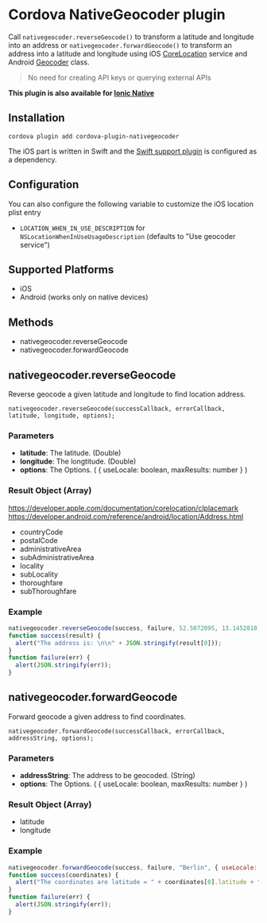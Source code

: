 # Cordova NativeGeocoder plugin
Call `nativegeocoder.reverseGeocode()` to transform a latitude and longitude into an address or `nativegeocoder.forwardGeocode()` to transform an address into a latitude and longitude using iOS [CoreLocation](https://developer.apple.com/library/ios/documentation/CoreLocation/Reference/CoreLocation_Framework/) service and Android [Geocoder](https://developer.android.com/reference/android/location/Geocoder.html) class.

> No need for creating API keys or querying external APIs

**This plugin is also available for [Ionic Native](https://ionicframework.com/docs/native/native-geocoder/)**

## Installation
```
cordova plugin add cordova-plugin-nativegeocoder
```
The iOS part is written in Swift and the [Swift support plugin](https://github.com/akofman/cordova-plugin-add-swift-support) is configured as a dependency.

## Configuration
You can also configure the following variable to customize the iOS location plist entry

- `LOCATION_WHEN_IN_USE_DESCRIPTION` for `NSLocationWhenInUseUsageDescription` (defaults to "Use geocoder service")

## Supported Platforms
- iOS
- Android (works only on native devices)

## Methods
- nativegeocoder.reverseGeocode
- nativegeocoder.forwardGeocode

## nativegeocoder.reverseGeocode
Reverse geocode a given latitude and longitude to find location address.

    nativegeocoder.reverseGeocode(successCallback, errorCallback, latitude, longitude, options);

### Parameters
- __latitude__: The latitude. (Double)
- __longitude__: The longtitude. (Double)
- __options__: The Options. ( { useLocale: boolean, maxResults: number } )

### Result Object (Array)
https://developer.apple.com/documentation/corelocation/clplacemark
https://developer.android.com/reference/android/location/Address.html

- countryCode
- postalCode
- administrativeArea
- subAdministrativeArea
- locality
- subLocality
- thoroughfare
- subThoroughfare

### Example
```js
nativegeocoder.reverseGeocode(success, failure, 52.5072095, 13.1452818, { useLocale: true, maxResults: 1 });
function success(result) {
  alert("The address is: \n\n" + JSON.stringify(result[0]));
}
function failure(err) {
  alert(JSON.stringify(err));
}
```

## nativegeocoder.forwardGeocode
Forward geocode a given address to find coordinates.

    nativegeocoder.forwardGeocode(successCallback, errorCallback, addressString, options);

### Parameters
- __addressString__: The address to be geocoded. (String)
- __options__: The Options. ( { useLocale: boolean, maxResults: number } )

### Result Object (Array)
- latitude
- longitude

### Example
```js
nativegeocoder.forwardGeocode(success, failure, "Berlin", { useLocale: true, maxResults: 1 });
function success(coordinates) {
  alert("The coordinates are latitude = " + coordinates[0].latitude + " and longitude = " + coordinates[0].longitude);
}
function failure(err) {
  alert(JSON.stringify(err));
}
```

